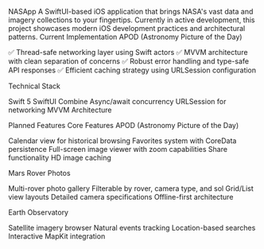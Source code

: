 NASApp
A SwiftUI-based iOS application that brings NASA's vast data and imagery collections to your fingertips. Currently in active development, this project showcases modern iOS development practices and architectural patterns.
Current Implementation
APOD (Astronomy Picture of the Day)

✅ Thread-safe networking layer using Swift actors
✅ MVVM architecture with clean separation of concerns
✅ Robust error handling and type-safe API responses
✅ Efficient caching strategy using URLSession configuration

Technical Stack

Swift 5
SwiftUI
Combine
Async/await concurrency
URLSession for networking
MVVM Architecture

Planned Features
Core Features
APOD (Astronomy Picture of the Day)

Calendar view for historical browsing
Favorites system with CoreData persistence
Full-screen image viewer with zoom capabilities
Share functionality
HD image caching

Mars Rover Photos

Multi-rover photo gallery
Filterable by rover, camera type, and sol
Grid/List view layouts
Detailed camera specifications
Offline-first architecture

Earth Observatory

Satellite imagery browser
Natural events tracking
Location-based searches
Interactive MapKit integration

